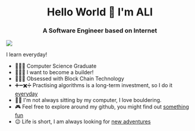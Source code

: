 <h1 align="center">Hello World 👋 I'm ALI</h1>
<h3 align="center">A Software Engineer based on Internet</h3>

![](https://goodreads-random-quotes-badge.vercel.app/getbadge?goodReadsUrl=https://www.goodreads.com/user/show/105903487-prakash-sellathurai)

I learn everyday!
- 👨🏼‍🎓  Computer Science Graduate
- 👨🏻‍💻 I want to become a builder!
- 💁🏻‍♂️ Obsessed with Block Chain Technology
- ➕➖✖️➗ Practising algorithms is a long-term investment, so I do it [everyday](https://github.com/alibk95/CodingChallenges) 
- 🏃🏻 I'm not always sitting by my computer, I love bouldering.  
- 🎮 Feel free to explore around my github, you might find out [something fun](#)
- 😉 Life is short, I am always looking for [new adventures](https://www.linkedin.com/in/ali-b-karimi/)

